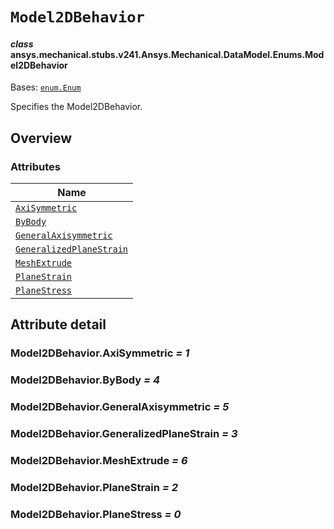 # `Model2DBehavior`

<a id="ansys.mechanical.stubs.v241.Ansys.Mechanical.DataModel.Enums.Model2DBehavior"></a>

#### *class* ansys.mechanical.stubs.v241.Ansys.Mechanical.DataModel.Enums.Model2DBehavior

Bases: [`enum.Enum`](https://docs.python.org/3/library/enum.html#enum.Enum)

Specifies the Model2DBehavior.

<!-- !! processed by numpydoc !! -->

<a id="overview"></a>

## Overview

### Attributes

| Name |
| --------------------------------------------------------------------- |
| [`AxiSymmetric`](#Model2DBehavior.AxiSymmetric) |
| [`ByBody`](#Model2DBehavior.ByBody) |
| [`GeneralAxisymmetric`](#Model2DBehavior.GeneralAxisymmetric) |
| [`GeneralizedPlaneStrain`](#Model2DBehavior.GeneralizedPlaneStrain) |
| [`MeshExtrude`](#Model2DBehavior.MeshExtrude) |
| [`PlaneStrain`](#Model2DBehavior.PlaneStrain) |
| [`PlaneStress`](#Model2DBehavior.PlaneStress) |

<a id="attribute-detail"></a>

## Attribute detail

<a id="Model2DBehavior.AxiSymmetric"></a>

### Model2DBehavior.AxiSymmetric *= 1*

<a id="Model2DBehavior.ByBody"></a>

### Model2DBehavior.ByBody *= 4*

<a id="Model2DBehavior.GeneralAxisymmetric"></a>

### Model2DBehavior.GeneralAxisymmetric *= 5*

<a id="Model2DBehavior.GeneralizedPlaneStrain"></a>

### Model2DBehavior.GeneralizedPlaneStrain *= 3*

<a id="Model2DBehavior.MeshExtrude"></a>

### Model2DBehavior.MeshExtrude *= 6*

<a id="Model2DBehavior.PlaneStrain"></a>

### Model2DBehavior.PlaneStrain *= 2*

<a id="Model2DBehavior.PlaneStress"></a>

### Model2DBehavior.PlaneStress *= 0*


